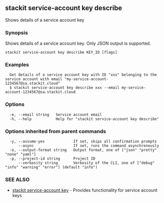 ## stackit service-account key describe

Shows details of a service account key

### Synopsis

Shows details of a service account key. Only JSON output is supported.

```
stackit service-account key describe KEY_ID [flags]
```

### Examples

```
  Get details of a service account key with ID "xxx" belonging to the service account with email "my-service-account-1234567@sa.stackit.cloud"
  $ stackit service-account key describe xxx --email my-service-account-1234567@sa.stackit.cloud
```

### Options

```
  -e, --email string   Service account email
  -h, --help           Help for "stackit service-account key describe"
```

### Options inherited from parent commands

```
  -y, --assume-yes             If set, skips all confirmation prompts
      --async                  If set, runs the command asynchronously
  -o, --output-format string   Output format, one of ["json" "pretty" "none" "yaml"]
  -p, --project-id string      Project ID
      --verbosity string       Verbosity of the CLI, one of ["debug" "info" "warning" "error"] (default "info")
```

### SEE ALSO

* [stackit service-account key](./stackit_service-account_key.md)	 - Provides functionality for service account keys

